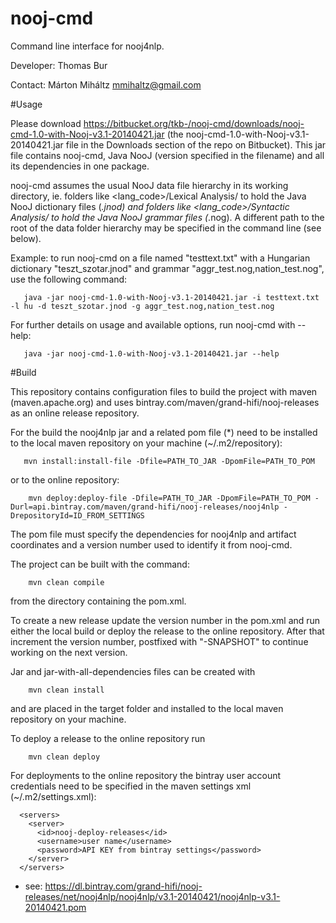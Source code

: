 nooj-cmd
========

Command line interface for nooj4nlp.

Developer:
Thomas Bur

Contact:
Márton Miháltz <mmihaltz@gmail.com>

#Usage

Please download https://bitbucket.org/tkb-/nooj-cmd/downloads/nooj-cmd-1.0-with-Nooj-v3.1-20140421.jar (the  nooj-cmd-1.0-with-Nooj-v3.1-20140421.jar file in the Downloads section of the repo on Bitbucket).
This jar file contains nooj-cmd, Java NooJ (version specified in the filename) and all its dependencies in one package.

nooj-cmd assumes the usual NooJ data file hierarchy in its working directory, ie. folders like
<lang_code>/Lexical Analysis/
to hold the Java NooJ dictionary files (*.jnod) and folders like
<lang_code>/Syntactic Analysis/
to hold the Java NooJ grammar files (*.nog).
A different path to the root of the data folder hierarchy may be specified in the command line (see below).

Example: to run nooj-cmd on a file named "testtext.txt" with a Hungarian dictionary "teszt_szotar.jnod" and grammar "aggr_test.nog,nation_test.nog", use the following command:
```Shell
   java -jar nooj-cmd-1.0-with-Nooj-v3.1-20140421.jar -i testtext.txt -l hu -d teszt_szotar.jnod -g aggr_test.nog,nation_test.nog
```

For further details on usage and available options, run nooj-cmd with --help:
```Shell
   java -jar nooj-cmd-1.0-with-Nooj-v3.1-20140421.jar --help
```

#Build

This repository contains configuration files to build the project with maven (maven.apache.org) and uses bintray.com/maven/grand-hifi/nooj-releases as an online release repository.

For the build the nooj4nlp jar and a related pom file (*) need to be installed to the local maven repository on your machine (~/.m2/repository):
```Shell
   mvn install:install-file -Dfile=PATH_TO_JAR -DpomFile=PATH_TO_POM
```
or to the online repository:
```Shell
	mvn deploy:deploy-file -Dfile=PATH_TO_JAR -DpomFile=PATH_TO_POM -Durl=api.bintray.com/maven/grand-hifi/nooj-releases/nooj4nlp -DrepositoryId=ID_FROM_SETTINGS
```
The pom file must specify the dependencies for nooj4nlp and artifact coordinates and a version number used to identify it from nooj-cmd.

The project can be built with the command:
```Shell
	mvn clean compile
```
from the directory containing the pom.xml.

To create a new release update the version number in the pom.xml and run either the local build or deploy the release to the online repository. After that increment the version number, postfixed with "-SNAPSHOT" to continue working on the next version.

Jar and jar-with-all-dependencies files can be created with
```Shell
	mvn clean install
```
and are placed in the target folder and installed to the local maven repository on your machine.

To deploy a release to the online repository run
```Shell
	mvn clean deploy
```

For deployments to the online repository the bintray user account credentials need to be specified in the maven settings xml (~/.m2/settings.xml):
```
  <servers>
    <server>
      <id>nooj-deploy-releases</id>
      <username>user name</username>
      <password>API KEY from bintray settings</password>
    </server>
  </servers>
```

* see: https://dl.bintray.com/grand-hifi/nooj-releases/net/nooj4nlp/nooj4nlp/v3.1-20140421/nooj4nlp-v3.1-20140421.pom
